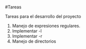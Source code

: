 #Tareas


Tareas para el desarrollo del proyecto
1) Manejo de expresiones regulares.
2) Implementar -l
3) Implementar -r
4) Manejo de directorios







